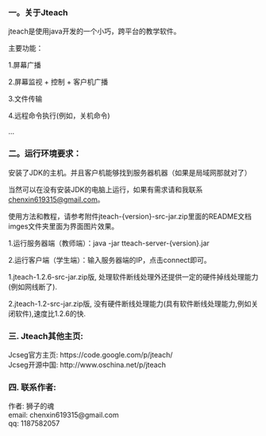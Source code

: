 <h3>一。关于Jteach</h3>
jteach是使用java开发的一个小巧，跨平台的教学软件。

主要功能：

1.屏幕广播

2.屏幕监视 + 控制 + 客户机广播

3.文件传输

4.远程命令执行(例如，关机命令)

...

<h3>二。运行环境要求：</h3>

安装了JDK的主机。并且客户机能够找到服务器机器（如果是局域网那就对了）

当然可以在没有安装JDK的电脑上运行，如果有需求请和我联系 chenxin619315@gmail.com。

使用方法和教程，请参考附件jteach-{version}-src-jar.zip里面的README文档 imges文件夹里面为界面图片效果。

1.运行服务器端（教师端）：java -jar tteach-server-{version}.jar

2.运行客户端（学生端）：输入服务器端的IP，点击connect即可。

1.jteach-1.2.6-src-jar.zip版, 处理软件断线处理外还提供一定的硬件掉线处理能力(例如网线断了).

2.jteach-1.2-src-jar.zip版, 没有硬件断线处理能力(具有软件断线处理能力,例如关闭软件),速度比1.2.6的快.

<h3>三. Jteach其他主页: </h3>
Jcseg官方主页: https://code.google.com/p/jteach/ <br />
Jcseg开源中国: http://www.oschina.net/p/jteach <br />

<h3>四. 联系作者: </h3>
作者: 狮子的魂 <br />
email: chenxin619315@gmail.com <br />
qq: 1187582057 <br />

